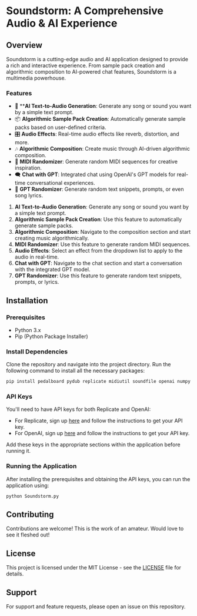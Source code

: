# Soundstorm: A Comprehensive Audio & AI Experience

## Overview

Soundstorm is a cutting-edge audio and AI application designed to provide a rich and interactive experience. From sample pack creation and algorithmic composition to AI-powered chat features, Soundstorm is a multimedia powerhouse.

### Features

- 🎵 ****AI Text-to-Audio Generation**: Generate any song or sound you want by a simple text prompt.
- 📦 **Algorithmic Sample Pack Creation**: Automatically generate sample packs based on user-defined criteria.
- 🎛 **Audio Effects**: Real-time audio effects like reverb, distortion, and more.
- 🎶 **Algorithmic Composition**: Create music through AI-driven algorithmic composition.
- 🎹 **MIDI Randomizer**: Generate random MIDI sequences for creative inspiration.
- 🗨️ **Chat with GPT**: Integrated chat using OpenAI's GPT models for real-time conversational experiences.
- 🎲 **GPT Randomizer**: Generate random text snippets, prompts, or even song lyrics.


1. **AI Text-to-Audio Generation**: Generate any song or sound you want by a simple text prompt.
2. **Algorithmic Sample Pack Creation**: Use this feature to automatically generate sample packs.
3. **Algorithmic Composition**: Navigate to the composition section and start creating music algorithmically.
4. **MIDI Randomizer**: Use this feature to generate random MIDI sequences.
5. **Audio Effects**: Select an effect from the dropdown list to apply to the audio in real-time.
6. **Chat with GPT**: Navigate to the chat section and start a conversation with the integrated GPT model.
7. **GPT Randomizer**: Use this feature to generate random text snippets, prompts, or lyrics.

## Installation

### Prerequisites

- Python 3.x
- Pip (Python Package Installer)

### Install Dependencies

Clone the repository and navigate into the project directory. Run the following command to install all the necessary packages:

```bash
pip install pedalboard pydub replicate midiutil soundfile openai numpy
```

### API Keys

You'll need to have API keys for both Replicate and OpenAI:

- For Replicate, sign up [here](https://replicate.ai/login) and follow the instructions to get your API key.
- For OpenAI, sign up [here](https://beta.openai.com/signup/) and follow the instructions to get your API key.

Add these keys in the appropriate sections within the application before running it.

### Running the Application

After installing the prerequisites and obtaining the API keys, you can run the application using:

```bash
python Soundstorm.py
```


## Contributing

Contributions are welcome! This is the work of an amateur. Would love to see it fleshed out!

## License

This project is licensed under the MIT License - see the [LICENSE](LICENSE) file for details.

## Support

For support and feature requests, please open an issue on this repository.

